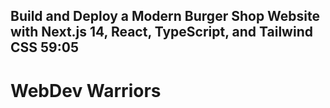 ## Build and Deploy a Modern Burger Shop Website with Next.js 14, React, TypeScript, and Tailwind CSS 59:05

# WebDev Warriors
